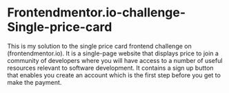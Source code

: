 # Frontendmentor.io-challenge-Single-price-card
This is my solution to the single price card frontend challenge on (frontendmentor.io). 
It is a single-page website that displays price to join a community of developers where you will have access to a number of useful resources relevant to software development. It contains a sign up button that enables you create an account which is the first step before you get to make the payment.
